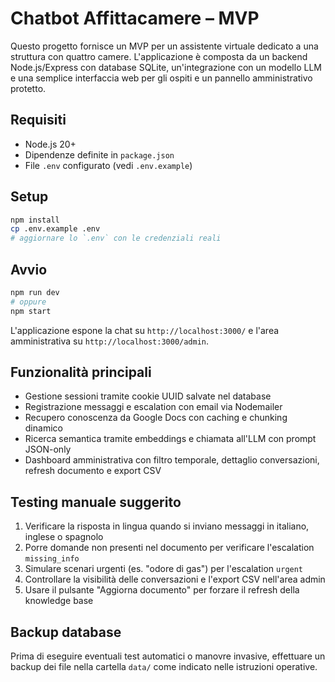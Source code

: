 # Chatbot Affittacamere – MVP

Questo progetto fornisce un MVP per un assistente virtuale dedicato a una struttura con quattro camere. L'applicazione è composta da un backend Node.js/Express con database SQLite, un'integrazione con un modello LLM e una semplice interfaccia web per gli ospiti e un pannello amministrativo protetto.

## Requisiti

- Node.js 20+
- Dipendenze definite in `package.json`
- File `.env` configurato (vedi `.env.example`)

## Setup

```bash
npm install
cp .env.example .env
# aggiornare lo `.env` con le credenziali reali
```

## Avvio

```bash
npm run dev
# oppure
npm start
```

L'applicazione espone la chat su `http://localhost:3000/` e l'area amministrativa su `http://localhost:3000/admin`.

## Funzionalità principali

- Gestione sessioni tramite cookie UUID salvate nel database
- Registrazione messaggi e escalation con email via Nodemailer
- Recupero conoscenza da Google Docs con caching e chunking dinamico
- Ricerca semantica tramite embeddings e chiamata all'LLM con prompt JSON-only
- Dashboard amministrativa con filtro temporale, dettaglio conversazioni, refresh documento e export CSV

## Testing manuale suggerito

1. Verificare la risposta in lingua quando si inviano messaggi in italiano, inglese o spagnolo
2. Porre domande non presenti nel documento per verificare l'escalation `missing_info`
3. Simulare scenari urgenti (es. "odore di gas") per l'escalation `urgent`
4. Controllare la visibilità delle conversazioni e l'export CSV nell'area admin
5. Usare il pulsante "Aggiorna documento" per forzare il refresh della knowledge base

## Backup database

Prima di eseguire eventuali test automatici o manovre invasive, effettuare un backup dei file nella cartella `data/` come indicato nelle istruzioni operative.
